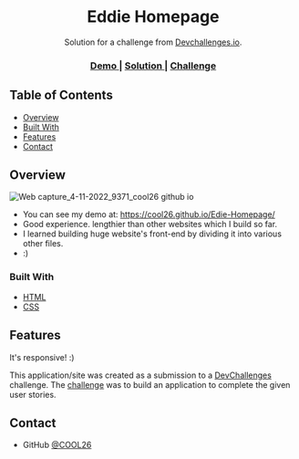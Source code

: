<!-- Please update value in the {}  -->

<h1 align="center">Eddie Homepage</h1>

<div align="center">
   Solution for a challenge from  <a href="http://devchallenges.io" target="_blank">Devchallenges.io</a>.
</div>

<div align="center">
  <h3>
    <a href="https://cool26.github.io/Edie-Homepage/">
      Demo
    </a>
    <span> | </span>
    <a href="https://cool26.github.io/Edie-Homepage/">
      Solution
    </a>
    <span> | </span>
    <a href="https://devchallenges.io/challenges/xobQBuf8zWWmiYMIAZe0">
      Challenge
    </a>
  </h3>
</div>

<!-- TABLE OF CONTENTS -->

## Table of Contents

- [Overview](#overview)
- [Built With](#built-with)
- [Features](#features)
- [Contact](#contact)

<!-- OVERVIEW -->

## Overview

![Web capture_4-11-2022_9371_cool26 github io](https://user-images.githubusercontent.com/91824236/199883437-48db937d-8240-4503-8220-7d845a415a99.jpeg)


- You can see my demo at: https://cool26.github.io/Edie-Homepage/
- Good experience. lengthier than other websites which I build so far.
- I learned building huge website's front-end by dividing it into various other files.
- :)

### Built With

<!-- This section should list any major frameworks that you built your project using. Here are a few examples.-->

- [HTML](https://html.com/)
- [CSS](https://developer.mozilla.org/en-US/docs/Web/CSS)

## Features

It's responsive! :)

This application/site was created as a submission to a [DevChallenges](https://devchallenges.io/challenges) challenge. The [challenge](https://devchallenges.io/challenges/xobQBuf8zWWmiYMIAZe0) was to build an application to complete the given user stories.

## Contact

- GitHub [@COOL26](https://github.com/COOL26)
